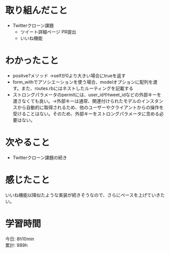 # 取り組んだこと       
- Twitterクローン課題
  - ツイート詳細ページ PR提出
  - いいね機能 
# わかったこと  
- positve?メソッド →selfが0より大きい場合にtrueを返す
- form_withでアソシエーションを使う場合、modelオプションに配列を渡す。また、routes.rbにはネストしたルーティングを記載する
- ストロングパラメータのpermitには、user_idやtweet_idなどの外部キーを渡さなくても良い。→外部キーは通常、関連付けられたモデルのインスタンスから自動的に取得されるため、他のユーザーやクライアントからの操作を受けることはない。そのため、外部キーをストロングパラメータに含める必要はない。
# 次やること  
- Twitterクローン課題の続き  
# 感じたこと 
いいね機能以降似たような実装が続きそうなので、さらにペースを上げていきたい。
# 学習時間 
今日: 8h10min                      
累計: 989h                

